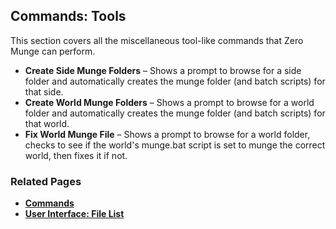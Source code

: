 ## Commands: Tools

This section covers all the miscellaneous tool-like commands that Zero Munge can perform.

- **Create Side Munge Folders** – Shows a prompt to browse for a side folder and automatically creates the munge folder (and batch scripts) for that side.
- **Create World Munge Folders** – Shows a prompt to browse for a world folder and automatically creates the munge folder (and batch scripts) for that world.
- **Fix World Munge File** – Shows a prompt to browse for a world folder, checks to see if the world's munge.bat script is set to munge the correct world, then fixes it if not.

### Related Pages

- [**Commands**](topic_cmd.html)
- [**User Interface: File List**](topic_ui_filelist.html)